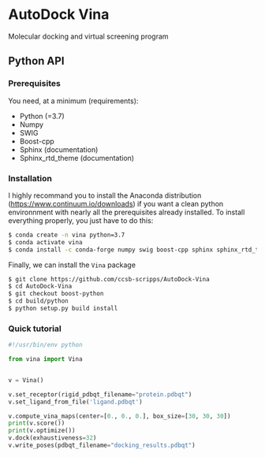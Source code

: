 # AutoDock Vina
Molecular docking and virtual screening program

## Python API

### Prerequisites

You need, at a minimum (requirements):
* Python (=3.7)
* Numpy
* SWIG
* Boost-cpp
* Sphinx (documentation)
* Sphinx_rtd_theme (documentation)

### Installation

I highly recommand you to install the Anaconda distribution (https://www.continuum.io/downloads) if you want a clean python environnment with nearly all the prerequisites already installed. To install everything properly, you just have to do this:
```bash
$ conda create -n vina python=3.7
$ conda activate vina
$ conda install -c conda-forge numpy swig boost-cpp sphinx sphinx_rtd_theme
```

Finally, we can install the `Vina` package
```bash
$ git clone https://github.com/ccsb-scripps/AutoDock-Vina
$ cd AutoDock-Vina
$ git checkout boost-python
$ cd build/python
$ python setup.py build install
```

### Quick tutorial
```python
#!/usr/bin/env python

from vina import Vina


v = Vina()

v.set_receptor(rigid_pdbqt_filename="protein.pdbqt")
v.set_ligand_from_file('ligand.pdbqt')

v.compute_vina_maps(center=[0., 0., 0.], box_size=[30, 30, 30])
print(v.score())
print(v.optimize())
v.dock(exhaustiveness=32)
v.write_poses(pdbqt_filename="docking_results.pdbqt")
```
